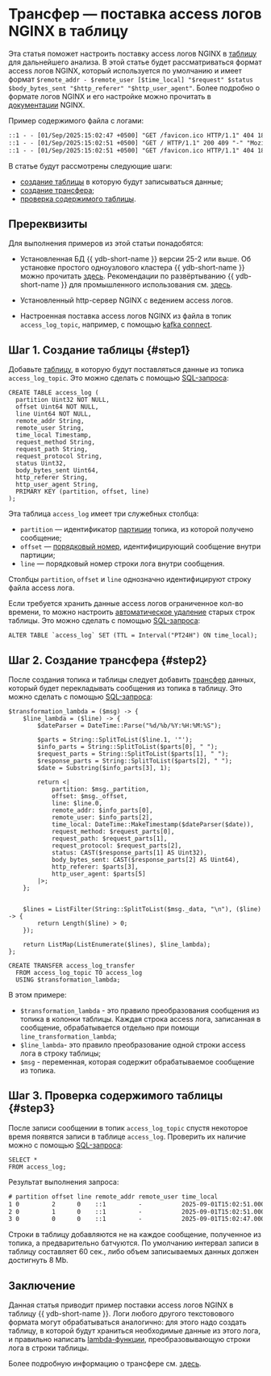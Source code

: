 # Трансфер — поставка access логов NGINX в таблицу

Эта статья поможет настроить поставку access логов NGINX в [таблицу](../../concepts/datamodel/table.md) для дальнейшего анализа. В этой статье будет рассматриваться формат access логов NGINX, который используется по умолчанию и имеет формат `$remote_addr - $remote_user [$time_local] "$request" $status $body_bytes_sent "$http_referer" "$http_user_agent"`. Более подробно о формате логов NGINX и его настройке можно прочитать в [документации](https://docs.nginx.com/nginx/admin-guide/monitoring/logging/#set-up-the-access-log) NGINX.

Пример содержимого файла с логами:

```txt
::1 - - [01/Sep/2025:15:02:47 +0500] "GET /favicon.ico HTTP/1.1" 404 181 "-" "Mozilla/5.0 (X11; Linux x86_64) AppleWebKit/537.36 (KHTML, like Gecko) Chrome/136.0.0.0 YaBrowser/25.6.0.0 Safari/537.36"
::1 - - [01/Sep/2025:15:02:51 +0500] "GET / HTTP/1.1" 200 409 "-" "Mozilla/5.0 (X11; Linux x86_64) AppleWebKit/537.36 (KHTML, like Gecko) Chrome/136.0.0.0 YaBrowser/25.6.0.0 Safari/537.36"
::1 - - [01/Sep/2025:15:02:51 +0500] "GET /favicon.ico HTTP/1.1" 404 181 "http://localhost/" "Mozilla/5.0 (X11; Linux x86_64) AppleWebKit/537.36 (KHTML, like Gecko) Chrome/136.0.0.0 YaBrowser/25.6.0.0 Safari/537.36"
```

В статье будут рассмотрены следующие шаги:

* [создание таблицы](#step1) в которую будут записываться данные;
* [создание трансфера](#step2);
* [проверка содержимого таблицы](#step3).

## Пререквизиты

Для выполнения примеров из этой статьи понадобятся:

* Установленная БД {{ ydb-short-name }} версии 25-2 или выше. Об установке простого одноузлового кластера {{ ydb-short-name }} можно прочитать [здесь](../../quickstart.md). Рекомендации по развёртыванию {{ ydb-short-name }} для промышленного использования см. [здесь](../../devops/deployment-options/index.md?version=main).

* Установленный http-сервер NGINX с ведением access логов.

* Настроенная поставка access логов NGINX из файла в топик `access_log_topic`, например, с помощью [kafka connect](../../reference/kafka-api/connect/index.md).

## Шаг 1. Создание таблицы {#step1}

Добавьте [таблицу](../../concepts/datamodel/table.md), в которую будут поставляться данные из топика `access_log_topic`. Это можно сделать с помощью [SQL-запроса](../../yql/reference/syntax/create_table/index.md):

```yql
CREATE TABLE access_log (
  partition Uint32 NOT NULL,
  offset Uint64 NOT NULL,
  line Uint64 NOT NULL,
  remote_addr String,
  remote_user String,
  time_local Timestamp,
  request_method String,
  request_path String,
  request_protocol String,
  status Uint32,
  body_bytes_sent Uint64,
  http_referer String,
  http_user_agent String,
  PRIMARY KEY (partition, offset, line)
);
```

Эта таблица `access_log` имеет три служебных столбца:

* `partition` — идентификатор [партиции](../../concepts/glossary.md#partition) топика, из которой получено сообщение;
* `offset` — [порядковый номер](../../concepts/glossary.md#offset), идентифицирующий сообщение внутри партиции;
* `line` — порядковый номер строки лога внутри сообщения.

Столбцы `partition`, `offset` и `line` однозначно идентифицируют строку файла access лога.

Если требуется хранить данные access логов ограниченное кол-во времени, то можно настроить [автоматическое удаление](../../concepts/ttl.md) старых строк таблицы. Это можно сделать с помощью [SQL-запроса](../../yql/reference/recipes/ttl.md):

```yql
ALTER TABLE `access_log` SET (TTL = Interval("PT24H") ON time_local);
```

## Шаг 2. Создание трансфера {#step2}

После создания топика и таблицы следует добавить [трансфер](../../concepts/transfer.md) данных, который будет перекладывать сообщения из топика в таблицу. Это можно сделать с помощью [SQL-запроса](../../yql/reference/syntax/create-transfer.md):

```yql
$transformation_lambda = ($msg) -> {
    $line_lambda = ($line) -> {
        $dateParser = DateTime::Parse("%d/%b/%Y:%H:%M:%S");

        $parts = String::SplitToList($line.1, '"');
        $info_parts = String::SplitToList($parts[0], " ");
        $request_parts = String::SplitToList($parts[1], " ");
        $response_parts = String::SplitToList($parts[2], " ");
        $date = Substring($info_parts[3], 1);

        return <|
            partition: $msg._partition,
            offset: $msg._offset,
            line: $line.0,
            remote_addr: $info_parts[0],
            remote_user: $info_parts[2],
            time_local: DateTime::MakeTimestamp($dateParser($date)),
            request_method: $request_parts[0],
            request_path: $request_parts[1],
            request_protocol: $request_parts[2],
            status: CAST($response_parts[1] AS Uint32),
            body_bytes_sent: CAST($response_parts[2] AS Uint64),
            http_referer: $parts[3],
            http_user_agent: $parts[5]
        |>;
    };


    $lines = ListFilter(String::SplitToList($msg._data, "\n"), ($line) -> {
        return Length($line) > 0;
    });

    return ListMap(ListEnumerate($lines), $line_lambda);
};

CREATE TRANSFER access_log_transfer
  FROM access_log_topic TO access_log
  USING $transformation_lambda;
```

В этом примере:

* `$transformation_lambda` - это правило преобразования сообщения из топика в колонки таблицы. Каждая строка access лога, записанная в сообщение, обрабатывается отдельно при помощи `line_transformation_lambda`;
* `$line_lambda`- это правило преобразование одной строки access лога в строку таблицы;
* `$msg` - переменная, которая содержит обрабатываемое сообщение из топика.

## Шаг 3. Проверка содержимого таблицы {#step3}

После записи сообщении в топик `access_log_topic` спустя некоторое время появятся записи в таблице `access_log`. Проверить их наличие можно с помощью [SQL-запроса](../../yql/reference/syntax/select/index.md):

```yql
SELECT *
FROM access_log;
```

Результат выполнения запроса:

```txt
# partition offset line remote_addr remote_user time_local                  request_method request_path request_protocol status body_bytes_sent http_referer      http_user_agent
1 0         2      0    ::1         -           2025-09-01T15:02:51.000000Z GET            /favicon.ico HTTP/1.1         404    181             http://localhost/ Mozilla/5.0 (X11; Linux x86_64) AppleWebKit/537.36 (KHTML, like Gecko) Chrome/136.0.0.0 YaBrowser/25.6.0.0 Safari/537.36
2 0         1      0    ::1         -           2025-09-01T15:02:51.000000Z GET            /            HTTP/1.1         200    409             -                 Mozilla/5.0 (X11; Linux x86_64) AppleWebKit/537.36 (KHTML, like Gecko) Chrome/136.0.0.0 YaBrowser/25.6.0.0 Safari/537.36
3 0         0      0    ::1         -           2025-09-01T15:02:47.000000Z GET            /favicon.ico HTTP/1.1         404    181             -                 Mozilla/5.0 (X11; Linux x86_64) AppleWebKit/537.36 (KHTML, like Gecko) Chrome/136.0.0.0 YaBrowser/25.6.0.0 Safari/537.36
```

Строки в таблицу добавляются не на каждое сообщение, полученное из топика, а предварительно батчуются. По умолчанию интервал записи в таблицу составляет 60 сек., либо объем записываемых данных должен достигнуть 8 Mb.

## Заключение

Данная статья приводит пример поставки access логов NGINX в таблицу {{ ydb-short-name }}. Логи любого другого текстовового формата могут обрабатываться аналогично: для этого надо создать таблицу, в которой будут храниться необходимые данные из этого лога, и правильно написать [lambda-функции](../../yql/reference/syntax/expressions.md#lambda), преобразовывающую строки лога в строки таблицы.

Более подробную информацию о трансфере см. [здесь](../../concepts/transfer.md).
